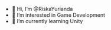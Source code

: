 - 👋 Hi, I’m @RiskaYurianda
- 👀 I’m interested in Game Development
- 🌱 I’m currently learning Unity 


<!---
RiskaYurianda30/RiskaYurianda30 is a ✨ special ✨ repository because its `README.md` (this file) appears on your GitHub profile.
You can click the Preview link to take a look at your changes.
--->
